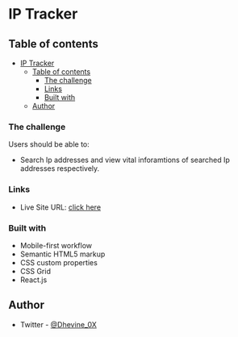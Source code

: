 # IP Tracker

## Table of contents

- [IP Tracker](#ip-tracker)
  - [Table of contents](#table-of-contents)
    - [The challenge](#the-challenge)
    - [Links](#links)
    - [Built with](#built-with)
  - [Author](#author)

### The challenge

Users should be able to:

- Search Ip addresses and view vital inforamtions of searched Ip addresses respectively.

### Links

- Live Site URL: [click here](https://daalu-ip-tracker.netlify.app/)

### Built with

- Mobile-first workflow
- Semantic HTML5 markup
- CSS custom properties
- CSS Grid
- React.js

## Author

- Twitter - [@Dhevine_0X](https://www.twitter.com/Dhevine_0X)
